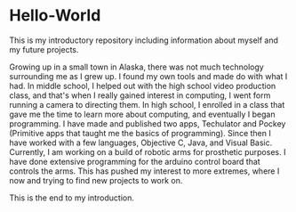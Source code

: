 # Hello-World
This is my introductory repository including information about myself and my future projects.

Growing up in a small town in Alaska, there was not much technology surrounding me as I grew up. I found my own tools and made do with what I had. In middle school, I helped out with the high school video production class, and that's when I really gained interest in computing, I went form running a camera to directing them. In high school, I enrolled in a class that gave me the time to learn more about computing, and eventually I began programming. I have made and published two apps, Techulator and Pockey (Primitive apps that taught me the basics of programming). Since then I have worked with a few languages, Objective C, Java, and Visual Basic. 
Currently, I am working on a build of robotic arms for prosthetic purposes. I have done extensive programming for the arduino control board that controls the arms. This has pushed my interest to more extremes, where I now and trying to find new projects to work on.

This is the end to my introduction.

